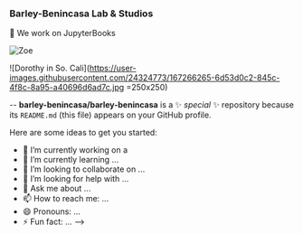 
### Barley-Benincasa Lab & Studios


🔭  We work on JupyterBooks


![Zoe](https://user-images.githubusercontent.com/24324773/167266217-bbd8c0b4-b774-4546-8caa-dc91f35f0e6b.png)

![Dorothy in So. Cali](https://user-images.githubusercontent.com/24324773/167266265-6d53d0c2-845c-4f8c-8a95-a40696d6ad7c.jpg =250x250)

--
**barley-benincasa/barley-benincasa** is a ✨ _special_ ✨ repository because its `README.md` (this file) appears on your GitHub profile.

Here are some ideas to get you started:

- 🔭 I’m currently working on a 
- 🌱 I’m currently learning ...
- 👯 I’m looking to collaborate on ...
- 🤔 I’m looking for help with ...
- 💬 Ask me about ...
- 📫 How to reach me: ...
- 😄 Pronouns: ...
- ⚡ Fun fact: ...
-->
